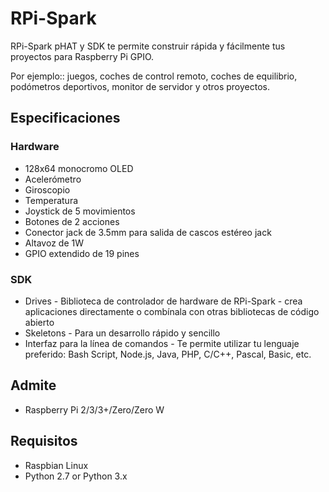<!--
---
name: RPi-Spark
class: board
type: display, audio, multi, sensor, IO
formfactor: pHAT
manufacturer: mobiNRG
description: RPi-Spark pHAT y SDK te permite construir rápidamente proyectos para Raspberry Pi GPIO.
url: https://www.mobinrg.com
github: https://github.com/mobinrg/rpi_spark_foundations
buy: https://www.mobinrg.com/pages/products/rpi_spark
image: 'rpi-spark.png'
pincount: 40
eeprom: no
power:
  '1':
  '2':
ground:
  '6':
  '9':
  '14':
  '20':
  '25':
  '30':
  '34':
  '39':
pin:
  '3':
    mode: i2c
  '5':
    mode: i2c
  '19':
    name: DSP_MOSI
    mode: spi
  '21':
    name: DSP_DC
    mode: spi
  '23':
    name: DSP_CLK
    mode: spi
  '24':
    name: DSP_CS
    mode: spi
  '22':
    name: MOTION_INT
    mode: input
  '13':
    name: JOY_R
    mode: input
    active: low
  '18':
    name: JOY_C
    mode: input
    active: low
  '29':
    name: JOY_U
    mode: input
    active: low
  '31':
    name: JOY_D
    mode: input
    active: low
  '37':
    name: JOY_L
    mode: input
    active: low
  '15':
    name: SW_A
    mode: input
    active: low
  '16':
    name: SW_B
    mode: input
    active: low
  '33':
    name: AUDIO_R/SPK
    mode: output
  '32':
    name: AUDIO_L
    mode: output
i2c:
  '0x68':
    name: accelerometer, gyroscope
    device: RPISpark
-->
# RPi-Spark

RPi-Spark pHAT y SDK te permite construir rápida y fácilmente tus proyectos para Raspberry Pi GPIO.

Por ejemplo:: juegos, coches de control remoto, coches de equilibrio, podómetros deportivos, monitor de servidor y otros proyectos.

## Especificaciones

### Hardware

* 128x64 monocromo OLED
* Acelerómetro
* Giroscopio
* Temperatura
* Joystick de 5 movimientos
* Botones de 2 acciones
* Conector jack de 3.5mm para salida de cascos estéreo jack
* Altavoz de 1W
* GPIO extendido de 19 pines 

### SDK

* Drives - Biblioteca de controlador de hardware de RPi-Spark - crea aplicaciones directamente o combínala con otras bibliotecas de código abierto
* Skeletons - Para un desarrollo rápido y sencillo
* Interfaz para la línea de comandos - Te permite utilizar tu lenguaje preferido: Bash Script, Node.js, Java, PHP, C/C++, Pascal, Basic, etc.

## Admite

* Raspberry Pi 2/3/3+/Zero/Zero W

## Requisitos

* Raspbian Linux
* Python 2.7 or Python 3.x
